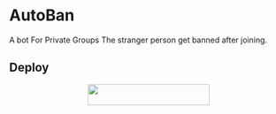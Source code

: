 # AutoBan

A bot For Private Groups The stranger person get banned after joining.

## Deploy 


<p align="center"><a href="https://heroku.com/deploy?template=https://github.com/TechnicalHunter/AutoBan"> <img src="https://img.shields.io/badge/Deploy%20To%20Heroku-black?style=for-the-badge&logo=heroku" width="220" height="38.45"/></a></p>
